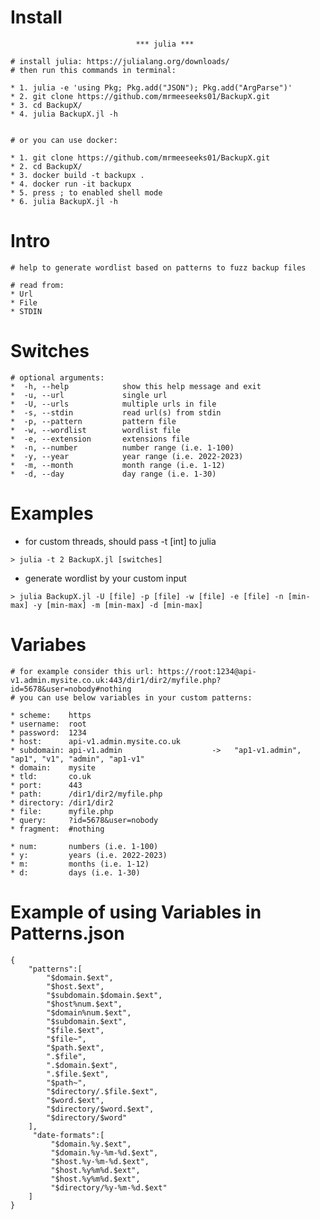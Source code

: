 # Install
~~~~~~~~~~~~~~~~~~~~~~~~~~~~~~~~~~~~~~~~~~~~~~~~~~~~~~~~~~~~~~~~~~~~~~~~~
                            *** julia ***

# install julia: https://julialang.org/downloads/
# then run this commands in terminal:

* 1. julia -e 'using Pkg; Pkg.add("JSON"); Pkg.add("ArgParse")'
* 2. git clone https://github.com/mrmeeseeks01/BackupX.git
* 3. cd BackupX/
* 4. julia BackupX.jl -h


# or you can use docker:

* 1. git clone https://github.com/mrmeeseeks01/BackupX.git
* 2. cd BackupX/
* 3. docker build -t backupx .
* 4. docker run -it backupx
* 5. press ; to enabled shell mode
* 6. julia BackupX.jl -h
~~~~~~~~~~~~~~~~~~~~~~~~~~~~~~~~~~~~~~~~~~~~~~~~~~~~~~~~~~~~~~~~~~~~~~~~~~


# Intro
~~~~~~~~~~~~~~~~~~~~~~~~~~~~~~~~~~~~~~~~~~~~~~~~~~~~~~~~~~~~~~~~~~~~~~~~~~
# help to generate wordlist based on patterns to fuzz backup files

# read from:
* Url
* File
* STDIN
~~~~~~~~~~~~~~~~~~~~~~~~~~~~~~~~~~~~~~~~~~~~~~~~~~~~~~~~~~~~~~~~~~~~~~~~~~


# Switches
~~~~~~~~~~~~~~~~~~~~~~~~~~~~~~~~~~~~~~~~~~~~~~~~~~~~~~~~~~~~~~~~~~~~~~~~~~
# optional arguments:
*  -h, --help            show this help message and exit
*  -u, --url             single url
*  -U, --urls            multiple urls in file
*  -s, --stdin           read url(s) from stdin
*  -p, --pattern         pattern file
*  -w, --wordlist        wordlist file
*  -e, --extension       extensions file
*  -n, --number          number range (i.e. 1-100)
*  -y, --year            year range (i.e. 2022-2023)
*  -m, --month           month range (i.e. 1-12)
*  -d, --day             day range (i.e. 1-30)
~~~~~~~~~~~~~~~~~~~~~~~~~~~~~~~~~~~~~~~~~~~~~~~~~~~~~~~~~~~~~~~~~~~~~~~~~~

# Examples
* for custom threads, should pass -t [int] to julia
~~~
> julia -t 2 BackupX.jl [switches]
~~~
* generate wordlist by your custom input
~~~
> julia BackupX.jl -U [file] -p [file] -w [file] -e [file] -n [min-max] -y [min-max] -m [min-max] -d [min-max]
~~~

# Variabes
~~~~~~~~~~~~~~~~~~~~~~~~~~~~~~~~~~~~~~~~~~~~~~~~~~~~~~~~~~~~~~~~~~~~~~~~~~
# for example consider this url: https://root:1234@api-v1.admin.mysite.co.uk:443/dir1/dir2/myfile.php?id=5678&user=nobody#nothing
# you can use below variables in your custom patterns:

* scheme:    https
* username:  root
* password:  1234
* host:      api-v1.admin.mysite.co.uk
* subdomain: api-v1.admin                    ->   "ap1-v1.admin", "ap1", "v1", "admin", "ap1-v1"
* domain:    mysite
* tld:       co.uk
* port:      443
* path:      /dir1/dir2/myfile.php
* directory: /dir1/dir2
* file:      myfile.php
* query:     ?id=5678&user=nobody
* fragment:  #nothing

* num:       numbers (i.e. 1-100)
* y:         years (i.e. 2022-2023)
* m:         months (i.e. 1-12)
* d:         days (i.e. 1-30)
~~~~~~~~~~~~~~~~~~~~~~~~~~~~~~~~~~~~~~~~~~~~~~~~~~~~~~~~~~~~~~~~~~~~~~~~~~

# Example of using Variables in Patterns.json
~~~
{
    "patterns":[
        "$domain.$ext",
        "$host.$ext",
        "$subdomain.$domain.$ext",
        "$host%num.$ext",
        "$domain%num.$ext",
        "$subdomain.$ext",
        "$file.$ext",
        "$file~",
        "$path.$ext",
        ".$file",
        ".$domain.$ext",
        ".$file.$ext",
        "$path~",
        "$directory/.$file.$ext",
        "$word.$ext",
        "$directory/$word.$ext",
        "$directory/$word"
    ],
     "date-formats":[
         "$domain.%y.$ext",
         "$domain.%y-%m-%d.$ext",
         "$host.%y-%m-%d.$ext",
         "$host.%y%m%d.$ext",
         "$host.%y%m%d.$ext",
         "$directory/%y-%m-%d.$ext"
    ]
}
~~~